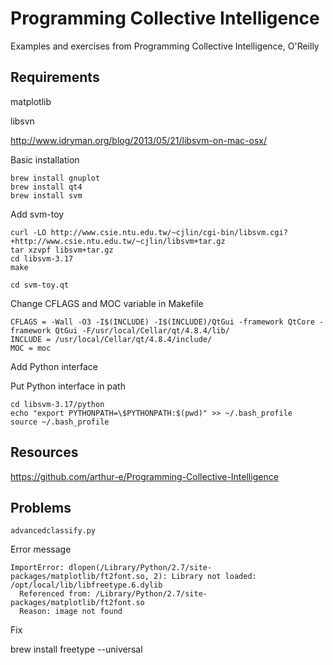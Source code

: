 Programming Collective Intelligence
===================================

Examples and exercises from Programming Collective Intelligence, O'Reilly

Requirements
------------

matplotlib

libsvn


http://www.idryman.org/blog/2013/05/21/libsvm-on-mac-osx/

Basic installation

    brew install gnuplot
    brew install qt4
    brew install svm

Add svm-toy

    curl -LO http://www.csie.ntu.edu.tw/~cjlin/cgi-bin/libsvm.cgi?+http://www.csie.ntu.edu.tw/~cjlin/libsvm+tar.gz
    tar xzvpf libsvm+tar.gz
    cd libsvm-3.17
    make

    cd svm-toy.qt

Change CFLAGS and MOC variable in Makefile

    CFLAGS = -Wall -O3 -I$(INCLUDE) -I$(INCLUDE)/QtGui -framework QtCore -framework QtGui -F/usr/local/Cellar/qt/4.8.4/lib/
    INCLUDE = /usr/local/Cellar/qt/4.8.4/include/
    MOC = moc

Add Python interface

Put Python interface in path

    cd libsvm-3.17/python
    echo "export PYTHONPATH=\$PYTHONPATH:$(pwd)" >> ~/.bash_profile
    source ~/.bash_profile

Resources
---------

https://github.com/arthur-e/Programming-Collective-Intelligence

Problems
--------

`advancedclassify.py`

Error message

    ImportError: dlopen(/Library/Python/2.7/site-packages/matplotlib/ft2font.so, 2): Library not loaded: /opt/local/lib/libfreetype.6.dylib
      Referenced from: /Library/Python/2.7/site-packages/matplotlib/ft2font.so
      Reason: image not found

Fix

brew install freetype --universal